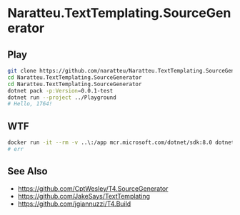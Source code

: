 # Naratteu.TextTemplating.SourceGenerator

## Play

```bash
git clone https://github.com/naratteu/Naratteu.TextTemplating.SourceGenerator
cd Naratteu.TextTemplating.SourceGenerator
cd Naratteu.TextTemplating.SourceGenerator
dotnet pack -p:Version=0.0.1-test
dotnet run --project ../Playground
# Hello, 1764!
```

## WTF

```bash
docker run -it --rm -v ..\:/app mcr.microsoft.com/dotnet/sdk:8.0 dotnet run --project app/Playground
# err
```

## See Also

- https://github.com/CptWesley/T4.SourceGenerator
- https://github.com/JakeSays/TextTemplating
- https://github.com/jgiannuzzi/T4.Build
